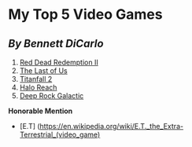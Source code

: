 # My Top 5 Video Games
## *By Bennett DiCarlo*

1. [Red Dead Redemption II](https://www.rockstargames.com/reddeadredemption2)
2. [The Last of Us](https://www.playstation.com/en-us/the-last-of-us/)
3. [Titanfall 2](https://en.wikipedia.org/wiki/Titanfall_2)
4. [Halo Reach](https://en.wikipedia.org/wiki/Halo:_Reach)
5. [Deep Rock Galactic](https://www.deeprockgalactic.com/)

**Honorable Mention**

- [E.T] (https://en.wikipedia.org/wiki/E.T._the_Extra-Terrestrial_(video_game)
